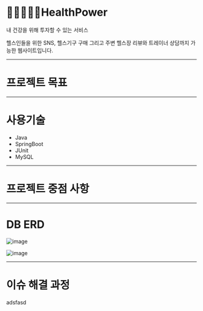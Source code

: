 # 🏃‍♂️‍➡️🏋️‍♂️HealthPower

내 건강을 위해 투자할 수 있는 서비스

헬스인들을 위한 SNS, 헬스기구 구매 그리고 주변 헬스장 리뷰와 트레이너 상담까지 가능한 웹사이트입니다.

---

# 프로젝트 목표


---

# 사용기술

* Java
* SpringBoot
* JUnit
* MySQL
---

# 프로젝트 중점 사항

---

# DB ERD

![image](https://github.com/user-attachments/assets/403bf4c3-8dd0-4fc7-a807-e14fdf886b92)

![image](https://github.com/user-attachments/assets/2924f71b-c201-4563-a871-63381e2264d0)


---


# 이슈 해결 과정

adsfasd


